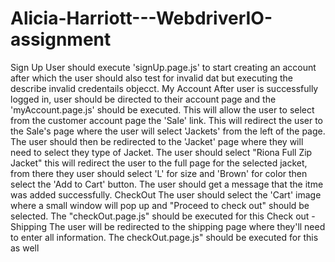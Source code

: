 # Alicia-Harriott---WebdriverIO-assignment
   Sign Up 
User should execute 'signUp.page.js' to start creating an account after which the user should also test for invalid dat but executing the describe invalid credentails objecct.
    My Account
After user is successfully logged in, user should be directed to their account page and the 'myAccount.page.js' should be executed. This will allow the user to select from the customer account page the 'Sale' link. This will redirect the user to the Sale's page where the user will select 'Jackets' from the left of the page. 
The user should then be redirected to the 'Jacket' page where they will need to select they type of Jacket.
The user should select "Riona Full Zip Jacket" this will redirect the user to the full page for the selected jacket, from there they user should select 'L' for size and 'Brown' for color then select the 'Add to Cart' button. 
The user should get a message that the itme was added successfully.
  CheckOut
The user should select the 'Cart' image where a small window will pop up and "Proceed to check out" should be selected. The "checkOut.page.js" should be executed for this
    Check out - Shipping
The user will be redirected to the shipping page where they'll need to enter all information. The checkOut.page.js" should be executed for this as well
